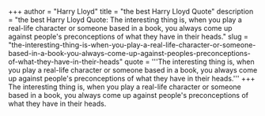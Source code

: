 +++
author = "Harry Lloyd"
title = "the best Harry Lloyd Quote"
description = "the best Harry Lloyd Quote: The interesting thing is, when you play a real-life character or someone based in a book, you always come up against people's preconceptions of what they have in their heads."
slug = "the-interesting-thing-is-when-you-play-a-real-life-character-or-someone-based-in-a-book-you-always-come-up-against-peoples-preconceptions-of-what-they-have-in-their-heads"
quote = '''The interesting thing is, when you play a real-life character or someone based in a book, you always come up against people's preconceptions of what they have in their heads.'''
+++
The interesting thing is, when you play a real-life character or someone based in a book, you always come up against people's preconceptions of what they have in their heads.

